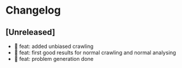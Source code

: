# Changelog

## [Unreleased]

- 🎉 feat: added unbiased crawling
- 🎉 feat: first good results for normal crawling and normal analysing
- 🎉 feat: problem generation done
<!-- ## [0.0.2] - 2022-12-07

### Added

- /

### Changed

### Deprecated

### Removed

### Fixed

### Security

## [0.0.1] - 2022-12-07

- initial release -->

<!-- Links -->
<!-- [keep a changelog]: https://keepachangelog.com/en/1.0.0/
[semantic versioning]: https://semver.org/spec/v2.0.0.html -->

<!-- Versions -->
<!-- [unreleased]: https://github.com/Author/Repository/compare/v0.0.2...HEAD
[0.0.2]: https://github.com/Author/Repository/compare/v0.0.1...v0.0.2
[0.0.1]: https://github.com/Author/Repository/releases/tag/v0.0.1 -->
